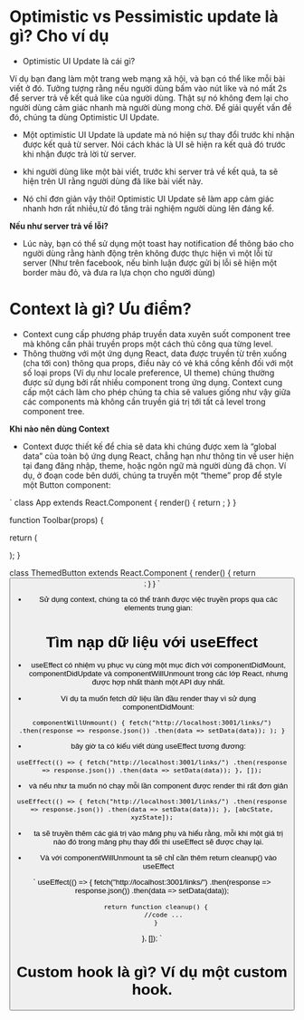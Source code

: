 # Optimistic vs Pessimistic update là gì? Cho ví dụ

- Optimistic UI Update là cái gì?

Ví dụ bạn đang làm một trang web mạng xã hội, và bạn có thể like mỗi bài viết ở đó. Tưởng tượng rằng nếu người dùng bấm vào nút like và nó mất 2s để server trả về kết quả like của người dùng. Thật sự nó không đem lại cho người dùng cảm giác nhanh mà người dùng mong chờ. Để giải quyết vấn đề đó, chúng ta dùng Optimistic UI Update.

- Một optimistic UI Update là update mà nó hiện sự thay đổi trước khi nhận được kết quả từ server. Nói cách khác là UI sẽ hiện ra kết quả đó trước khi nhận được trả lời từ server.

- khi người dùng like một bài viết, trước khi server trả về kết quả, ta sẽ hiện trên UI rằng người dùng đã like bài viết này.

- Nó chỉ đơn giản vậy thôi! Optimistic UI Update sẽ làm app cảm giác nhanh hơn rất nhiều,từ đó tăng trải nghiệm người dùng lên đáng kể.

**Nếu như server trả về lỗi?**

- Lúc này, bạn có thể sử dụng một toast hay notification để thông báo cho người dùng rằng hành động trên không được thực hiện vì một lỗi từ server (Như trên facebook, nếu bình luận được gửi bị lỗi sẽ hiện một border màu đỏ, và đưa ra lựa chọn cho người dùng)

# Context là gì? Ưu điểm?

- Context cung cấp phương pháp truyền data xuyên suốt component tree mà không cần phải truyền props một cách thủ công qua từng level.
- Thông thường với một ứng dụng React, data được truyền từ trên xuống (cha tới con) thông qua props, điều này có vẻ khá cồng kềnh đối với một số loại props (Ví dụ như locale preference, UI theme) chúng thường được sử dụng bởi rất nhiều component trong ứng dụng. Context cung cấp một cách làm cho phép chúng ta chia sẽ values giống như vậy giữa các components mà không cần truyền giá trị tới tất cả level trong component tree.

**Khi nào nên dùng Context**

- Context được thiết kế để chia sẽ data khi chúng được xem là “global data” của toàn bộ ứng dụng React, chẳng hạn như thông tin về user hiện tại đang đăng nhập, theme, hoặc ngôn ngữ mà người dùng đã chọn. Ví dụ, ở đoạn code bên dưới, chúng ta truyền một “theme” prop để style một Button component:

`
class App extends React.Component {
  render() {
    return <Toolbar theme="dark" />;
  }
}

function Toolbar(props) {
  
  return (
    <div>
      <ThemedButton theme={props.theme} />
    </div>
  );
}

class ThemedButton extends React.Component {
  render() {
    return <Button theme={this.props.theme} />;
  }
}
`

- Sử dụng context, chúng ta có thể tránh được việc truyền props qua các elements trung gian:

# Tìm nạp dữ liệu với useEffect
- useEffect có nhiệm vụ phục vụ cùng một mục đích với componentDidMount, componentDidUpdate và componentWillUnmount trong các lớp React, nhưng được hợp nhất thành một API duy nhất.

- Ví dụ ta muốn fetch dữ liệu lần đầu render thay vì sử dụng componentDidMount:

`
componentWillUnmount() {
        fetch("http://localhost:3001/links/")
          .then(response => response.json())
          .then(data => setData(data));
    );
  }
`

- bây giờ ta có kiểu viết dùng useEffect tương đương:

`
 useEffect(() => {
    fetch("http://localhost:3001/links/")
      .then(response => response.json())
      .then(data => setData(data));
  }, []);
`
- và nếu như ta muốn nó chạy mỗi lần component được render thì rất đơn giản

`
  useEffect(() => {
    fetch("http://localhost:3001/links/")
      .then(response => response.json())
      .then(data => setData(data));
  }, [abcState, xyzState]);
`

- ta sẽ truyền thêm các giá trị vào mảng phụ và hiểu rằng, mỗi khi một giá trị nào đó trong mảng phụ thay đổi thì useEffect sẽ được chạy lại.

- Và với componentWillUnmount ta sẽ chỉ cần thêm return cleanup() vào useEffect

`
useEffect(() => {
    fetch("http://localhost:3001/links/")
      .then(response => response.json())
      .then(data => setData(data));
      
      return function cleanup() {
          //code ...
      }
  }, []);
`
# Custom hook là gì? Ví dụ một custom hook.